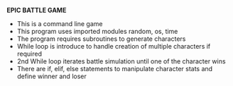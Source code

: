 **EPIC BATTLE GAME**

* This is a command line game
* This program uses imported modules random, os, time
* The program requires subroutines to generate characters
* While loop is introduce to handle creation of multiple characters if required
* 2nd While loop iterates battle simulation until one of the character wins
* There are if, elif, else statements to manipulate character stats and define winner and loser